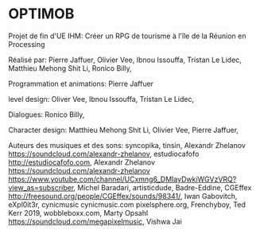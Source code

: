 # OPTIMOB

Projet de fin d'UE IHM:
Créer un RPG de tourisme à l'île de la Réunion en Processing

Réalisé par:
Pierre Jaffuer,
Olivier Vee,
Ibnou Issouffa,
Tristan Le Lidec,
Matthieu Mehong Shit Li,
Ronico Billy,


Programmation et animations:
Pierre Jaffuer

level design:
Oliver Vee,
Ibnou Issouffa,
Tristan Le Lidec,

Dialogues:
Ronico Billy,

Character design:
Matthieu Mehong Shit Li,
Olivier Vee,
Pierre Jaffuer,

Auteurs des musiques et des sons:
syncopika,
tinsin,
Alexandr Zhelanov https://soundcloud.com/alexandr-zhelanov,
estudiocafofo http://estudiocafofo.com,
Alexandr Zhelanov https://soundcloud.com/alexandr-zhelanov https://www.youtube.com/channel/UCxmng6_DMIayDwkiWGVzVRQ?view_as=subscriber,
Michel Baradari,
artisticdude,
Badre-Eddine,
CGEffex http://freesound.org/people/CGEffex/sounds/98341/,
Iwan Gabovitch,
eXpl0it3r,
cynicmusic cynicmusic.com pixelsphere.org,
Frenchyboy,
Ted Kerr 2019,
wobbleboxx.com,
Marty Opsahl https://soundcloud.com/megapixelmusic,
Vishwa Jai
